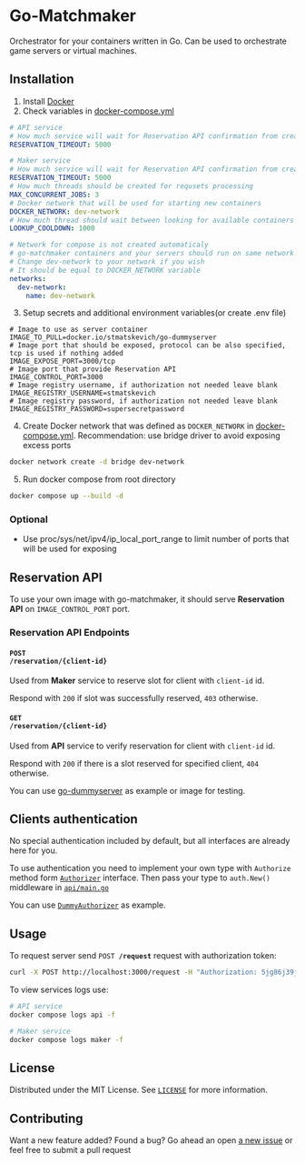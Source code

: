 # Go-Matchmaker

Orchestrator for your containers written in Go. Can be used to orchestrate game servers or virtual machines.

## Installation

1. Install [Docker](https://docs.docker.com/get-docker/)
2. Check variables in [docker-compose.yml](docker-compose.yml)
```yml
# API service
# How much service will wait for Reservation API confirmation from created server in ms
RESERVATION_TIMEOUT: 5000

# Maker service
# How much service will wait for Reservation API confirmation from created server in ms
RESERVATION_TIMEOUT: 5000
# How much threads should be created for requsets processing
MAX_CONCURRENT_JOBS: 3
# Docker network that will be used for starting new containers
DOCKER_NETWORK: dev-network
# How much thread should wait between looking for available containers
LOOKUP_COOLDOWN: 1000

# Network for compose is not created automaticaly
# go-matchmaker containers and your servers should run on same network to be able to interact with each other
# Change dev-network to your network if you wish
# It should be equal to DOCKER_NETWORK variable
networks:
  dev-network:
    name: dev-network
```
3. Setup secrets and additional environment variables(or create .env file)
```properties
# Image to use as server container
IMAGE_TO_PULL=docker.io/stmatskevich/go-dummyserver
# Image port that should be exposed, protocol can be also specified, tcp is used if nothing added
IMAGE_EXPOSE_PORT=3000/tcp
# Image port that provide Reservation API
IMAGE_CONTROL_PORT=3000
# Image registry username, if authorization not needed leave blank
IMAGE_REGISTRY_USERNAME=stmatskevich
# Image registry password, if authorization not needed leave blank
IMAGE_REGISTRY_PASSWORD=supersecretpassword
```
4. Create Docker network that was defined as `DOCKER_NETWORK` in [docker-compose.yml](docker-compose.yml). Recommendation: use bridge driver to avoid exposing excess ports
```sh
docker network create -d bridge dev-network  
```
5. Run docker compose from root directory
```sh
docker compose up --build -d
```
### Optional
 * Use proc/sys/net/ipv4/ip_local_port_range to limit number of ports that will be used for exposing

## Reservation API

To use your own image with go-matchmaker, it should serve <b>Reservation API</b> on `IMAGE_CONTROL_PORT` port.

### Reservation API Endpoints

#### <code>POST <b>/reservation/{client-id}</b></code>
Used from <b>Maker</b> service to reserve slot for client with <code>client-id</code> id.

Respond with `200` if slot was successfully reserved, `403` otherwise.

#### <code>GET <b>/reservation/{client-id}</b></code>
Used from <b>API</b> service to verify reservation for client with <code>client-id</code> id.

Respond with `200` if there is a slot reserved for specified client, `404` otherwise.

You can use [go-dummyserver](https://github.com/st-matskevich/go-dummyserver) as example or image for testing.

## Clients authentication

No special authentication included by default, but all interfaces are already here for you.

To use authentication you need to implement your own type with <code>Authorize</code> method form <code>[Authorizer](api/auth/auth.go)</code> interface. Then pass your type to <code>auth.New()</code> middleware in <code>[api/main.go](api/main.go)</code>

You can use <code>[DummyAuthorizer](api/auth/auth.go)</code> as example.

## Usage

To request server send <code>POST <b>/request</b></code> request with authorization token:
```sh
curl -X POST http://localhost:3000/request -H "Authorization: 5jg86j39jdf04"
```

To view services logs use:
```sh
# API service
docker compose logs api -f

# Maker service
docker compose logs maker -f
```

## License

Distributed under the MIT License. See <code>[LICENSE](LICENSE)</code> for more information.

## Contributing
Want a new feature added? Found a bug?
Go ahead an open [a new issue](https://github.com/st-matskevich/go-matchmaker/issues/new) or feel free to submit a pull request